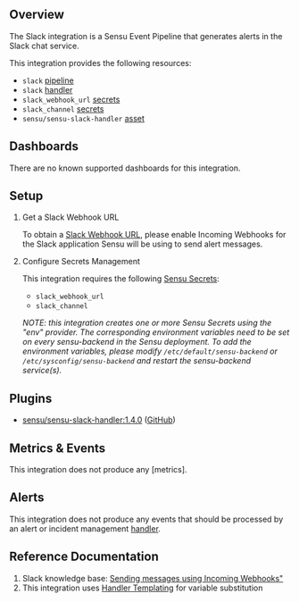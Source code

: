 ## Overview

<!-- Sensu Integration description; supports markdown -->

The Slack integration is a Sensu Event Pipeline that generates alerts in the Slack chat service.

<!-- Provide a high level overview of the integration contents (e.g. checks, filters, mutators, handlers, assets, etc) -->

This integration provides the following resources:

* `slack` [pipeline]
* `slack` [handler]
* `slack_webhook_url` [secrets]
* `slack_channel` [secrets]
* `sensu/sensu-slack-handler` [asset]

## Dashboards

<!-- List of supported dashboards w/ screenshots (supports png, jpeg, and gif images; relative paths only; e.g. `![](img/dashboard-1.png)` )-->

There are no known supported dashboards for this integration.

## Setup

<!-- Sensu Integration setup instructions, including Sensu agent configuration and external component configuration -->
<!-- EXAMPLE: what configuration (if any) is required in a third-party service to enable monitoring? -->

1. Get a Slack Webhook URL

   To obtain a [Slack Webhook URL][slack-webhook-url], please enable Incoming Webhooks for the Slack application Sensu will be using to send alert messages. 

1. Configure Secrets Management 

   This integration requires the following [Sensu Secrets][secrets]: 

   - `slack_webhook_url`
   - `slack_channel`

   _NOTE: this integration creates one or more Sensu Secrets using the "env" provider. The corresponding environment variables need to be set on every sensu-backend in the Sensu deployment. To add the environment variables, please modify `/etc/default/sensu-backend` or `/etc/sysconfig/sensu-backend` and restart the sensu-backend service(s)._

## Plugins

<!-- Links to any Sensu Integration dependencies (i.e. Sensu Plugins) -->

- [sensu/sensu-slack-handler:1.4.0][slack-plugin-bonsai] ([GitHub][slack-plugin-github])

## Metrics & Events

<!-- List of all metrics or events collected by this integration. -->

This integration does not produce any [metrics].

## Alerts

<!-- List of all alerts generated by this integration. -->

This integration does not produce any events that should be processed by an alert or incident management [handler].

## Reference Documentation

<!-- Please provide links to any relevant reference documentation to help users learn more and/or troubleshoot this integration. -->

1. Slack knowledge base: [Sending messages using Incoming Webhooks"][slack-webhook-url]
1. This integration uses [Handler Templating][handler-templating] for variable substitution

<!-- Links -->
[asset]: https://docs.sensu.io/sensu-go/latest/plugins/assets/
[annotation]: https://docs.sensu.io/sensu-go/latest/observability-pipeline/observe-schedule/agent/#general-configuration-flags
[plugins]: https://docs.sensu.io/sensu-go/latest/plugins/
[handler]: https://docs.sensu.io/sensu-go/latest/observability-pipeline/observe-process/handlers/
[secrets]: https://docs.sensu.io/sensu-go/latest/operations/manage-secrets/secrets/
[tokens]: https://docs.sensu.io/sensu-go/latest/observability-pipeline/observe-schedule/tokens/
[handler-templating]: https://docs.sensu.io/sensu-go/latest/observability-pipeline/observe-process/handler-templates/
[pipeline]: https://docs.sensu.io/sensu-go/latest/observability-pipeline/observe-process/pipelines/
[slack-webhook-url]: https://api.slack.com/messaging/webhooks
[slack-plugin-bonsai]: https://bonsai.sensu.io/assets/sensu/sensu-slack-handler
[slack-plugin-github]: https://github.com/sensu/sensu-slack-handler

